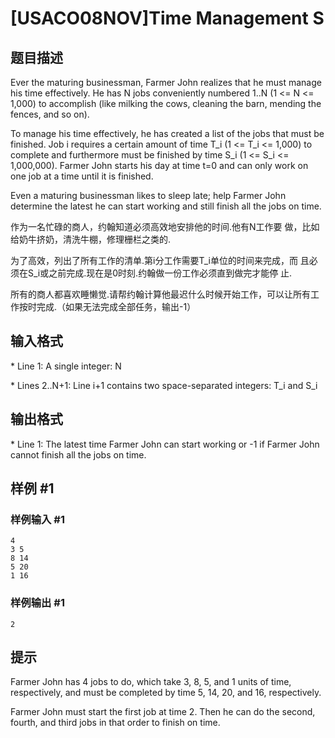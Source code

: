 # [USACO08NOV]Time Management S

## 题目描述

Ever the maturing businessman, Farmer John realizes that he must manage his time effectively. He has N jobs conveniently numbered 1..N (1 <= N <= 1,000) to accomplish (like milking the cows, cleaning the barn, mending the fences, and so on).

To manage his time effectively, he has created a list of the jobs that must be finished. Job i requires a certain amount of time T\_i (1 <= T\_i <= 1,000) to complete and furthermore must be finished by time S\_i (1 <= S\_i <= 1,000,000). Farmer John starts his day at time t=0 and can only work on one job at a time until it is finished.

Even a maturing businessman likes to sleep late; help Farmer John determine the latest he can start working and still finish all the jobs on time.

作为一名忙碌的商人，约翰知道必须高效地安排他的时间.他有N工作要 做，比如给奶牛挤奶，清洗牛棚，修理栅栏之类的.

为了高效，列出了所有工作的清单.第i分工作需要T\_i单位的时间来完成，而 且必须在S\_i或之前完成.现在是0时刻.约翰做一份工作必须直到做完才能停 止.

所有的商人都喜欢睡懒觉.请帮约翰计算他最迟什么时候开始工作，可以让所有工作按时完成.（如果无法完成全部任务，输出-1）


## 输入格式

\* Line 1: A single integer: N

\* Lines 2..N+1: Line i+1 contains two space-separated integers: T\_i and S\_i


## 输出格式

\* Line 1: The latest time Farmer John can start working or -1 if Farmer John cannot finish all the jobs on time.


## 样例 #1

### 样例输入 #1
```
4 
3 5 
8 14 
5 20 
1 16
```

### 样例输出 #1

```
2
```

## 提示

Farmer John has 4 jobs to do, which take 3, 8, 5, and 1 units of time, respectively, and must be completed by time 5, 14, 20, and 16, respectively.


Farmer John must start the first job at time 2. Then he can do the second, fourth, and third jobs in that order to finish on time.


